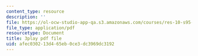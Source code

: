 ```yaml
---
content_type: resource
description: ''
file: https://ol-ocw-studio-app-qa.s3.amazonaws.com/courses/res-10-s95-physics-of-covid-19-transmission-fall-2020/afec030213d465eb0ce3dc3969dc3192_QbueCxKUUTo.pdf
file_type: application/pdf
resourcetype: Document
title: 3play pdf file
uid: afec0302-13d4-65eb-0ce3-dc3969dc3192
---
```

